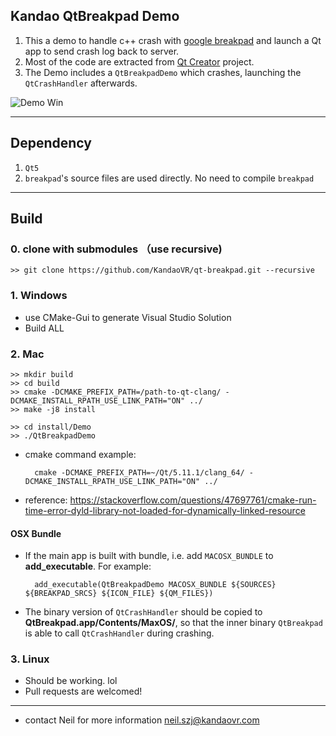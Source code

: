 ## Kandao QtBreakpad Demo

1. This a demo to handle c++ crash with [google breakpad](https://github.com/google/breakpad) and launch a Qt app to send crash log back to server.
2. Most of the code are extracted from [Qt Creator](https://github.com/qt-creator/qt-creator) project.
3. The Demo includes a `QtBreakpadDemo` which crashes, launching the `QtCrashHandler` afterwards.

![Demo Win](https://raw.githubusercontent.com/KandaoVR/qt-breakpad/master/docs/QtBreakpadDemo-screenshot-win.png "QtBreakpad Demo")
    
-----
## Dependency
1. `Qt5`
2. `breakpad`'s source files are used directly. No need to compile `breakpad`


-----
## Build
### 0. clone with submodules （use recursive)
	>> git clone https://github.com/KandaoVR/qt-breakpad.git --recursive

### 1. Windows
- use CMake-Gui to generate Visual Studio Solution
- Build ALL

### 2. Mac
    >> mkdir build
    >> cd build
    >> cmake -DCMAKE_PREFIX_PATH=/path-to-qt-clang/ -DCMAKE_INSTALL_RPATH_USE_LINK_PATH="ON" ../
    >> make -j8 install

    >> cd install/Demo
    >> ./QtBreakpadDemo

- cmake command example: 

        cmake -DCMAKE_PREFIX_PATH=~/Qt/5.11.1/clang_64/ -DCMAKE_INSTALL_RPATH_USE_LINK_PATH="ON" ../

- reference: https://stackoverflow.com/questions/47697761/cmake-run-time-error-dyld-library-not-loaded-for-dynamically-linked-resource

#### OSX Bundle
- If the main app is built with bundle, i.e. add `MACOSX_BUNDLE` to **add_executable**. For example:
        
        add_executable(QtBreakpadDemo MACOSX_BUNDLE ${SOURCES} ${BREAKPAD_SRCS} ${ICON_FILE} ${QM_FILES})
    
- The binary version of `QtCrashHandler` should be copied to **QtBreakpad.app/Contents/MaxOS/**, so that the inner binary `QtBreakpad` is able to call `QtCrashHandler` during crashing.

### 3. Linux
- Should be working. lol
- Pull requests are welcomed!

-----
- contact Neil for more information neil.szj@kandaovr.com
